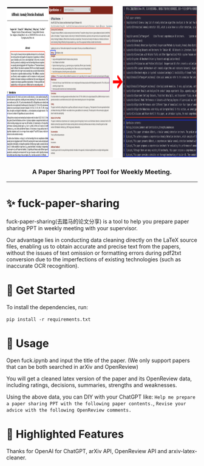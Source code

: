 <div align="center">
<img src="img/output.png" height=400>
  <h3><b> A Paper Sharing PPT Tool for Weekly Meeting. </b></h3>
</div>

---

# ✨ fuck-paper-sharing

fuck-paper-sharing(去踏马的论文分享) is a tool to help you prepare paper sharing PPT in weekly meeting with your supervisor.

Our advantage lies in conducting data cleaning directly on the LaTeX source files, enabling us to obtain accurate and precise text from the papers, without the issues of text omission or formatting errors during pdf2txt conversion due to the imperfections of existing technologies (such as inaccurate OCR recognition).

# 🎯 Get Started

To install the dependencies, run:

`pip install -r requirements.txt`

# 📌 Usage


Open fuck.ipynb and input the title of the paper. (We only support papers that can be both searched in arXiv and OpenReview)

You will get a cleaned latex version of the paper and its OpenReview data, including ratings, decisions, summaries, strengths and weaknesses.

Using the above data, you can DIY with your ChatGPT like: `Help me prepare a paper sharing PPT with the following paper contents.`, `Revise your advice with the following OpenReview comments.`


# 🔗 Highlighted Features

Thanks for OpenAI for ChatGPT, arXiv API, OpenReview API and arxiv-latex-cleaner.

